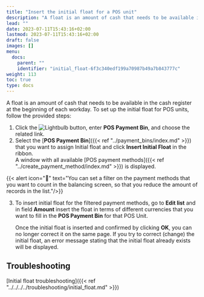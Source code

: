 ```yaml
---
title: "Insert the initial float for a POS unit"
description: "A float is an amount of cash that needs to be available in the cash register at the beginning of each workday."
lead: ""
date: 2023-07-11T15:43:16+02:00
lastmod: 2023-07-11T15:43:16+02:00
draft: false
images: []
menu:
  docs:
    parent: ""
    identifier: "initial_float-6f3c340edf199a70987b49a7b843777c"
weight: 113
toc: true
type: docs
---
```


A float is an amount of cash that needs to be available in the cash register at the beginning of each workday. To set up the initial float for POS units, follow the provided steps: 

1. Click the ![Lightbulb](Lightbulb_icon.PNG) button, enter **POS Payment Bin**, and choose the related link.     
2. Select the [**POS Payment Bin**]({{< ref "../payment_bins/index.md" >}}) that you want to assign Initial float and click **Insert Initial Float** in the ribbon.      
    A window with all available [POS payment methods]({{< ref "../create_payment_method/index.md" >}}) is displayed.

{{< alert icon="📝" text="You can set a filter on the payment methods that you want to count in the balancing screen, so that you reduce the amount of records in the list."/>}}

3. To insert initial float for the filtered payment methods, go to **Edit list** and in field **Amount** insert the float in terms of different currencies that you want to fill in the **POS Payment Bin** for that POS Unit.       

    Once the initial float is inserted and confirmed by clicking **OK**, you can no longer correct it on the same page. If you try to correct (change) the initial float, an error message stating that the initial float already exists will be displayed.

## Troubleshooting

[Initial float troubleshooting]({{< ref "../../../../troubleshooting/initial_float.md" >}})
